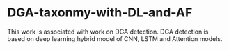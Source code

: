 # DGA-taxonmy-with-DL-and-AF
This work is associated with work on DGA detection. DGA detection is based on deep learning hybrid model of CNN, LSTM and Attention models.
